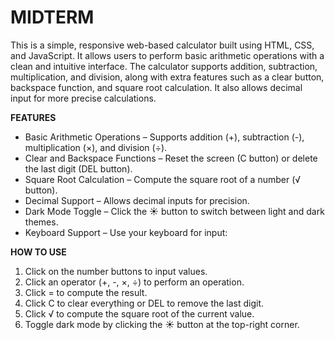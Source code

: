 # MIDTERM
This is a simple, responsive web-based calculator built using HTML, CSS, and JavaScript. It allows users to perform basic arithmetic operations with a clean and intuitive interface. The calculator supports addition, subtraction, multiplication, and division, along with extra features such as a clear button, backspace function, and square root calculation. It also allows decimal input for more precise calculations.

**FEATURES**
- Basic Arithmetic Operations – Supports addition (+), subtraction (-), multiplication (×), and division (÷).
- Clear and Backspace Functions – Reset the screen (C button) or delete the last digit (DEL button).
- Square Root Calculation – Compute the square root of a number (√ button).
- Decimal Support – Allows decimal inputs for precision.
- Dark Mode Toggle – Click the ☀️ button to switch between light and dark themes.
- Keyboard Support – Use your keyboard for input:

**HOW TO USE**
1. Click on the number buttons to input values.
2. Click an operator (+, -, ×, ÷) to perform an operation.
3. Click = to compute the result.
4. Click C to clear everything or DEL to remove the last digit.
5. Click √ to compute the square root of the current value.
6. Toggle dark mode by clicking the ☀️ button at the top-right corner.
